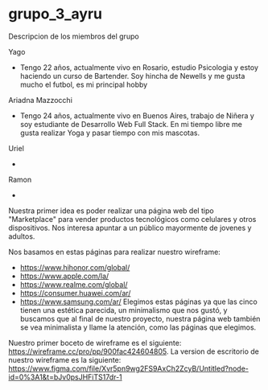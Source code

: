# grupo_3_ayru

Descripcion de los miembros del grupo 

Yago 

- Tengo 22 años, actualmente vivo en Rosario, estudio Psicologia y estoy haciendo un curso de Bartender. Soy hincha de Newells y me gusta mucho el futbol, es mi principal hobby

Ariadna Mazzocchi

- Tengo 24 años, actualmente vivo en Buenos Aires, trabajo de Niñera y soy estudiante de Desarrollo Web Full Stack. En mi tiempo libre me gusta realizar Yoga y pasar tiempo con mis mascotas.

Uriel

- 

Ramon

-

Nuestra primer idea es poder realizar una página web del tipo "Marketplace" para vender productos tecnológicos como celulares y otros dispositivos. Nos interesa apuntar a un público mayormente de jovenes y adultos.

Nos basamos en estas páginas para realizar nuestro wireframe: 
- https://www.hihonor.com/global/
- https://www.apple.com/la/
- https://www.realme.com/global/
- https://consumer.huawei.com/ar/
- https://www.samsung.com/ar/
Elegimos estas páginas ya que las cinco tienen una estética parecida, un minimalismo que nos gustó, y buscamos que al final de nuestro proyecto, nuestra página web también se vea minimalista y llame la atención, como las páginas que elegimos. 

Nuestro primer boceto de wireframe es el siguiente: https://wireframe.cc/pro/pp/900fac424604805.
La version de escritorio de nuestro wireframe es la siguiente: https://www.figma.com/file/Xvr5pn9wg2FS9AxCh2ZcyB/Untitled?node-id=0%3A1&t=bJv0psJHFiTS17dr-1
